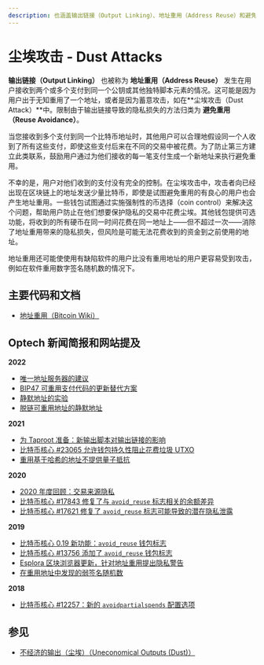 ```yaml
---
description: 也涵盖输出链接（Output Linking）、地址重用（Address Reuse）和避免重用（Reuse Avoidance）
---
```


# 尘埃攻击 - Dust Attacks

**输出链接（Output Linking）** 也被称为 **地址重用（Address Reuse）** 发生在用户接收到两个或多个支付到同一个公钥或其他独特脚本元素的情况。这可能是因为用户出于无知重用了一个地址，或者是因为蓄意攻击，如在\*\*尘埃攻击（Dust Attack）\*\*中。限制由于输出链接导致的隐私损失的方法归类为 **避免重用（Reuse Avoidance）**。

当您接收到多个支付到同一个比特币地址时，其他用户可以合理地假设同一个人收到了所有这些支付，即使这些支付后来在不同的交易中被花费。为了防止第三方建立此类联系，鼓励用户通过为他们接收的每一笔支付生成一个新地址来执行避免重用。

不幸的是，用户对他们收到的支付没有完全的控制。在尘埃攻击中，攻击者向已经出现在区块链上的地址发送少量比特币，即使是试图避免重用的有良心的用户也会产生地址重用。一些钱包试图通过实施强制性的币选择（coin control）来解决这个问题，帮助用户防止在他们想要保护隐私的交易中花费尘埃。其他钱包提供可选功能，将收到的所有硬币在同一时间花费在同一地址上——但不超过一次——消除了地址重用带来的隐私损失，但风险是可能无法花费收到的资金到之前使用的地址。

地址重用还可能使使用有缺陷软件的用户比没有重用地址的用户更容易受到攻击，例如在软件重用数字签名随机数的情况下。

## 主要代码和文档

* [地址重用（Bitcoin Wiki）](https://en.bitcoin.it/wiki/Address\_reuse)

## Optech 新闻简报和网站提及

**2022**

* [唯一地址服务器的建议](https://bitcoinops.org/en/newsletters/2022/10/12/#recommendations-for-unique-address-servers)
* [BIP47 可重用支付代码的更新替代方案](https://bitcoinops.org/en/newsletters/2022/07/06/#updated-alternative-to-bip47-reusable-payment-codes)
* [静默地址的实验](https://bitcoinops.org/en/newsletters/2022/06/01/#experimentation-with-silent-payments)
* [脱链可重用地址的静默地址](https://bitcoinops.org/en/newsletters/2022/04/06/#delinked-reusable-addresses)

**2021**

* [为 Taproot 准备：新输出脚本对输出链接的影响](https://bitcoinops.org/en/newsletters/2021/10/06/#preparing-for-taproot-16-output-linking)
* [比特币核心 #23065 允许钱包持久性阻止花费垃圾 UTXO](https://bitcoinops.org/en/newsletters/2021/10/06/#bitcoin-core-23065)
* [重用基于哈希的地址不提供量子抵抗](https://bitcoinops.org/en/newsletters/2021/03/24/#hashes-not-currently-doing-a-good-job-at-qc-resistance)

**2020**

* [2020 年度回顾：交易来源隐私](https://bitcoinops.org/en/newsletters/2020/12/23/#transaction-origin-privacy)
* [比特币核心 #17843 修复了与 `avoid_reuse` 标志相关的余额差异](https://bitcoinops.org/en/newsletters/2020/01/22/#bitcoin-core-17843)
* [比特币核心 #17621 修复了 `avoid_reuse` 标志可能导致的潜在隐私泄露](https://bitcoinops.org/en/newsletters/2020/01/15/#bitcoin-core-17621)

**2019**

* [比特币核心 0.19 新功能：`avoid_reuse` 钱包标志](https://bitcoinops.org/en/newsletters/2019/11/27/#optional-privacy-preserving-address-management)
* [比特币核心 #13756 添加了 `avoid_reuse` 钱包标志](https://bitcoinops.org/en/newsletters/2019/06/26/#bitcoin-core-13756)
* [Esplora 区块浏览器更新，针对地址重用提出隐私警告](https://bitcoinops.org/en/newsletters/2019/03/19/#esplora-updated)
* [在重用地址中发现的弱签名随机数](https://bitcoinops.org/en/newsletters/2019/01/15/#weak-signature-nonces-discovered)

**2018**

* [比特币核心 #12257：新的 `avoidpartialspends` 配置选项](https://bitcoinops.org/en/newsletters/2018/07/31/#bitcoin-core-12257)

## 参见

* [不经济的输出（尘埃）（Uneconomical Outputs (Dust)）](https://bitcoinops.org/en/topics/uneconomical-outputs/)
